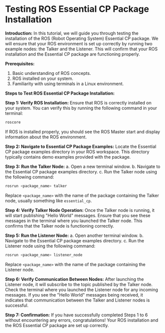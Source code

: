 # Testing ROS Essential CP Package Installation

**Introduction:**
In this tutorial, we will guide you through testing the installation of the ROS (Robot Operating System) Essential CP package. We will ensure that your ROS environment is set up correctly by running two example nodes: the Talker and the Listener. This will confirm that your ROS installation and the Essential CP package are functioning properly.

**Prerequisites:**

1. Basic understanding of ROS concepts.
2. ROS installed on your system.
3. Familiarity with using terminals in a Linux environment.

**Steps to Test ROS Essential CP Package Installation:**

**Step 1: Verify ROS Installation:**
Ensure that ROS is correctly installed on your system. You can verify this by running the following command in your terminal:

```bash
roscore
```

If ROS is installed properly, you should see the ROS Master start and display information about the ROS environment.

**Step 2: Navigate to Essential CP Package Examples:**
Locate the Essential CP package examples directory in your ROS workspace. This directory typically contains demo examples provided with the package.

**Step 3: Run the Talker Node:**
a. Open a new terminal window.
b. Navigate to the Essential CP package examples directory.
c. Run the Talker node using the following command:

```bash
rosrun <package_name> talker
```

Replace `<package_name>` with the name of the package containing the Talker node, usually something like `essential_cp`.

**Step 4: Verify Talker Node Operation:**
Once the Talker node is running, it will start publishing "Hello World" messages. Ensure that you see these messages in the terminal where you launched the Talker node. This confirms that the Talker node is functioning correctly.

**Step 5: Run the Listener Node:**
a. Open another terminal window.
b. Navigate to the Essential CP package examples directory.
c. Run the Listener node using the following command:

```bash
rosrun <package_name> listener_node
```

Replace `<package_name>` with the name of the package containing the Listener node.

**Step 6: Verify Communication Between Nodes:**
After launching the Listener node, it will subscribe to the topic published by the Talker node. Check the terminal where you launched the Listener node for any incoming messages. If you see the "Hello World" messages being received, it indicates that communication between the Talker and Listener nodes is successful.

**Step 7: Confirmation:**
If you have successfully completed Steps 1 to 6 without encountering any errors, congratulations! Your ROS installation and the ROS Essential CP package are set up correctly.
